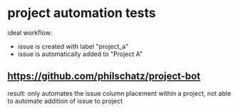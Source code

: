 # project automation tests

ideal workflow:
- issue is created with label "project_a"
- issue is automatically added to "Project A"



## https://github.com/philschatz/project-bot
result: only automates the issue column placement within a project, not able to automate addition of issue to project
